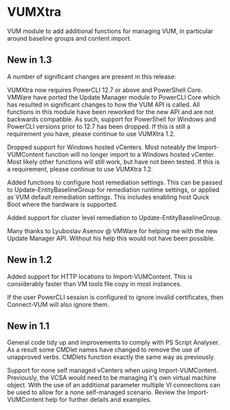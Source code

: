 # VUMXtra #

VUM module to add additional functions for managing VUM, in particular around baseline groups and content import.

## New in 1.3 ##
A number of significant changes are present in this release:

VUMXtra now requires PowerCLI 12.7 or above and PowerShell Core. VMWare have ported the Update Manager module to PowerCLI Core which has resulted in significant changes to how the VUM API is called. All functions in this module have been reworked for the new API and are not backwards compatible. As such, support for PowerShell for Windows and PowerCLI versions prior to 12.7 has been dropped. If this is still a requirement you have, please continue to use VUMXtra 1.2.

Dropped support for Windows hosted vCenters. Most noteably the Import-VUMContent function will no longer import to a Windows hosted vCenter. Most likely other functions will still work, but have not been tested. If this is a requirement, please continue to use VUMXtra 1.2.

Added functions to configure host remediation settings. This can be passed to Update-EntityBaselineGroup for remediation runtime settings, or applied as VUM default remediation settings. This includes enabling host Quick Boot where the hardware is supported.

Added support for cluster level remediation to Update-EntityBaselineGroup.

Many thanks to Lyuboslav Asenov @ VMWare for helping me with the new Update Manager API. Without his help this would not have been possible.


## New in 1.2 ##

Added support for HTTP locations to Import-VUMContent. This is considerably faster than VM tools file copy in most instances.

If the user PowerCLI session is configured to ignore invalid certificates, then Connect-VUM will also ignore them.


## New in 1.1 ##

General code tidy up and improvements to comply with PS Script Analyser. As a result some CMDlet names have changed to remove the use of unapproved verbs. CMDlets function exactly the same way as previously.

Support for none self managed vCenters when using Import-VUMContent. Previously, the VCSA would need to be managing it's own virtual machine object. With the use of an additional parameter multiple VI connections can be used to allow for a none self-managed scenario. Review the Import-VUMContent help for further details and examples.
